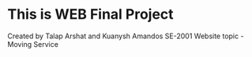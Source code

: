 # This is WEB Final Project
Created by Talap Arshat and Kuanysh Amandos SE-2001
Website topic - Moving Service
